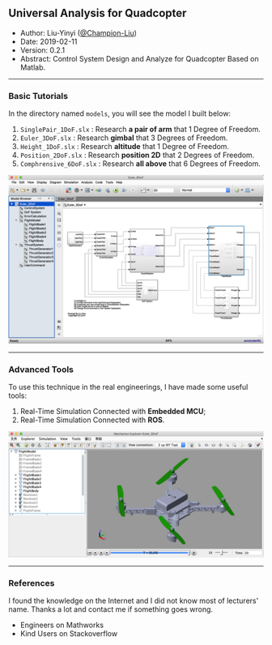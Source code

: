 ## Universal Analysis for Quadcopter 
- Author: Liu-Yinyi ([@Champion-Liu](https://github.com/Champion-Liu))
- Date: 2019-02-11
- Version: 0.2.1
- Abstract: Control System Design and Analyze for Quadcopter Based on Matlab.

---

### Basic Tutorials
In the directory named `models`, you will see the model I built below:

1. `SinglePair_1DoF.slx` : Research **a pair of arm** that 1 Degree of Freedom.
2. `Euler_3DoF.slx` : Research **gimbal** that 3 Degrees of Freedom.
3. `Height_1DoF.slx` : Research **altitude** that 1 Degree of Freedom.
4. `Position_2DoF.slx` : Research **position 2D** that 2 Degrees of Freedom.
5. `Comphrensive_6DoF.slx` : Research **all above** that 6 Degrees of Freedom.

![ModelPreview_3DoF](https://github.com/Champion-Liu/QuadcopterAnalysis/blob/master/media/ModelPreview_3DoF.png)

---

### Advanced Tools
To use this technique in the real engineerings, I have made some useful tools:

1. Real-Time Simulation Connected with **Embedded MCU**;
2. Real-Time Simulation Connected with **ROS**.

![ModelExplorer](https://github.com/Champion-Liu/QuadcopterAnalysis/blob/master/media/ModelExplorer.png)

---

### References
I found the knowledge on the Internet and I did not know most of lecturers' name. Thanks a lot and contact me if something goes wrong.

- Engineers on Mathworks
- Kind Users on Stackoverflow